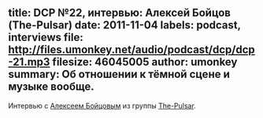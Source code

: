 title: DCP №22, интервью: Алексей Бойцов (The-Pulsar)
date: 2011-11-04
labels: podcast, interviews
file: http://files.umonkey.net/audio/podcast/dcp/dcp-21.mp3
filesize: 46045005
author: umonkey
summary: Об отношении к тёмной сцене и музыке вообще.
---
Интервью с [Алексеем Бойцовым][1] из группы [The-Pulsar][2].

[1]: http://vk.com/alyoshka_kartoshka
[2]: http://www.the-pulsar.com/
